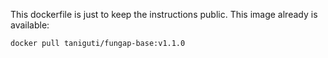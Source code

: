 This dockerfile is just to keep the instructions public. This image already is available:

`docker pull taniguti/fungap-base:v1.1.0`
